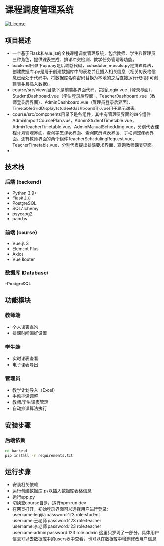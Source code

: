 # 课程调度管理系统

[![License](https://img.shields.io/badge/license-MIT-blue.svg)](https://opensource.org/licenses/MIT)

## 项目概述
* 一个基于Flask和Vue.js的全栈课程调度管理系统，包含教师、学生和管理员三种角色，提供课表生成、排课冲突检测、教学任务管理等功能。
* backend目录下app.py是后端总代码，scheduler_module.py是排课算法，创建数据库.py是用于创建数据库中的表格并且插入相关信息（相关的表格信息已经处于代码中，将数据库名称密码替换为本地的之后直接运行代码即可创建表并且插入数据）。
* course/src/views目录下是前端各界面代码，包括Login.vue（登录界面）、StudentDashboard.vue（学生登录后界面）、TeacherDashboard.vue（教师登录后界面）、AdminDashboard.vue（管理员登录后界面）、TimetableGridDisplay(studentdashboard用).vue用于显示课表。
* course/src/components目录下是各组件，其中有管理员界面的四个组件AdminImportCoursePlan.vue，AdminStudentTimetable.vue，AdminTeacherTimetable.vue，AdminManualScheduling.vue，分别代表课程计划管理界面、查询学生课表界面、查询教员课表界面、手动调整课表界面。还有教师界面的两个组件TeacherSchedulingRequest.vue、TeacherTimetable.vue，分别代表提出排课要求界面、查询教师课表界面。
* 
## 技术栈
### 后端 (backend)
- Python 3.9+
- Flask 2.0
- PostgreSQL
- SQLAlchemy
- psycopg2
- pandas

### 前端 (course)
- Vue.js 3
- Element Plus
- Axios
- Vue Router

### 数据库 (Database)
-PostgreSQL

## 功能模块
### 教师端
- 个人课表查询
- 排课时间偏好设置

### 学生端
- 实时课表查看
- 电子课表导出

### 管理员
- 教学计划导入（Excel）
- 手动排课调整
- 教师/学生课表管理
- 自动排课算法执行

## 安装步骤
### 后端依赖
```bash
cd backend
pip install -r requirements.txt
```

## 运行步骤
* 安装相关依赖
* 运行创建数据库.py以插入数据库表格信息
* 运行app.py
* 切换至course目录，运行npm run dev
* 在网页打开，初始登录界面可以选择用户进行登录:
<br>username:leqijia   password:123   role:student
<br>username:王老师   password:123   role:teacher
<br>username:李老师   password:123   role:teacher
<br>username:admin   password:123   role:admin
这里只罗列了一部分，具体用户信息可以去数据库中的users表中查看，也可以在数据库中增删修改用户信息
